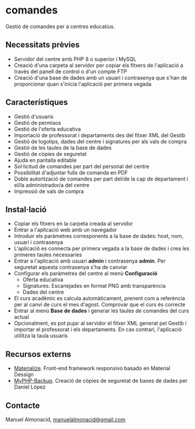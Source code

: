 # comandes
Gestió de comandes per a centres educatius.
## Necessitats prèvies
- Servidor del centre amb PHP 8 o superior i MySQL
- Creació d'una carpeta al servidor per copiar els fitxers de l'aplicació a travès del panell de control o d'un compte FTP
- Creació d'una base de dades amb un usuari i contrasenya que s'han de proporcionar quan s'inicia l'aplicació per primera vegada
## Característiques
- Gestió d'usuaris
- Gestió de permisos
- Gestió de l'oferta educativa
- Importació de professorat i departaments des del fitxer XML del Gestib
- Gestió de logotips, dades del centre i signatures per als vals de compra
- Gestió de les taules de la base de dades
- Gestió de còpies de seguretat
- Ajuda en pantalla editable
- Sol·licitud de comandes per part del personal del centre
- Possibilitat d'adjuntar fulls de comanda en PDF
- Doble autorització de comandes per part del/de la cap de departament i el/la administrador/a del centre
- Impressió de vals de compra
## Instal·lació
- Copiar els fitxers en la carpeta creada al servidor
- Entrar a l'aplicació web amb un navegador
- Introduir els paràmetres corresponents a la base de dades: host, nom, usuari i contrasenya
- L'aplicació es connecta per primera vegada a la base de dades i crea les primeres taules necessaries
- Entrar a l'aplicació amb usuari **admin** i contrasenya **admin**. Per seguretat aquesta contrasenya s'ha de canviar
- Configurar els paràmetres del centre al menú **Configuració**
  - Oferta educativa
  - Signatures. Escanejades en format PNG amb transparència
  - Dades del centre
- El curs acadèmic es calcula automàticament, prenent com a referència per al canvi de curs el mes d'agost. Comprovar que el curs és correcte
- Entrar al menú **Base de dades** i generar les taules de comandes del curs actual
- Opcionalment, es pot pujar al servidor el fitxer XML generat pel Gestib i importar el professorat i els departaments. En cas contrari, l'aplicació utilitza la taula usuaris
## Recursos externs
- [Materialize](https://materializecss.com/). Front-end framework responsivo basado en Material Dessign
- [MyPHP-Backup](https://github.com/daniloaz/myphp-backup). Creació de còpies de seguretat de bases de dades per Daniel López
## Contacte
Manuel Almonacid,
[manuelalmonacid@gmail.com](mailto:manuelalmonacid@gmail.com)

